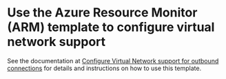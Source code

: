 # Use the Azure Resource Monitor (ARM) template to configure virtual network support

See the documentation at [Configure Virtual Network support for outbound connections](/microsoft-copilot-studio/admin-network-isolation-vnet) for details and instructions on how to use this template.
